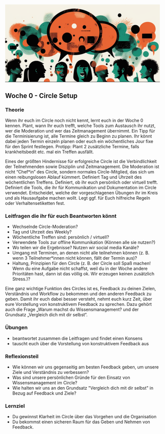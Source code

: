 ![Der Zweck von Feedback](images/woche0.png)
## Woche 0 - Circle Setup

### Theorie
Wenn ihr euch im Circle noch nicht kennt, lernt euch in der Woche 0 kennen. Plant, wann Ihr euch trefft, welche Tools zum Austausch ihr nutzt, wer die Moderation und wer das Zeitmanagement übernimmt. Ein Tipp für die Terminisierung ist, alle Termine gleich zu Beginn zu planen. Ihr könnt dabei jeden Termin einzeln planen oder euch ein wöchentliches Jour fixe für den Sprint festlegen. Protipp: Plant 2 zusätzliche Termine, falls krankheitsbedit etc. mal ein Treffen ausfällt.

Eines der größten Hindernisse für erfolgreiche Circle ist die Verbindlichkeit der Teilnehmenden sowie Disziplin und Zeitmanagement. Die Moderation ist nicht “Chef*in” des Circle, sondern normales Circle-Mitglied, das sich um einen reibungslosen Ablauf kümmert. Definiert Tag und Uhrzeit des wöchentlichen Treffens. Definiert, ob ihr euch persönlich oder virtuell trefft. Definiert die Tools, die ihr für Kommunikation und Dokumentation im Circle verwendet. Entscheidet, welche der vorgeschlagenen Übungen ihr im Kreis und als Hausaufgabe machen wollt. Legt ggf. für Euch hilfreiche Regeln oder Verhaltensetiketten fest.

### Leitfragen die ihr für euch Beantworten könnt
- Wechselnde Circle-Moderation?
- Tag und Uhrzeit des Weekly?
- Wöchentliche Treffen sind: persönlich / virtuell?
- Verwendete Tools zur offline Kommunikation (Können alle sie nutzen?)
- Wo teilen wir die Ergebnisse? Nutzen wir social media Kanäle?
- Umgang mit Terminen, an denen nicht alle teilnehmen können (z. B. wenn 3 Teilnehmer*innen nicht können, fällt der Termin aus)?
- Haltung, Prinzipien für den Circle (z. B. der Circle soll Spaß machen! Wenn du eine Aufgabe nicht schaffst, weil du in der Woche andere Prioritäten hast, dann ist das völlig ok. Wir erzeugen keinen zusätzlich Stress.)?


Eine ganz wichtige Funktion des Circles ist es, Feedback zu deinen Zielen, Verständnis und Workflow zu bekommen und den anderen Feedback zu geben. Damit ihr euch dabei besser versteht, nehmt euch kurz Zeit, über eure Vorstellung von konstruktivem Feedback zu sprechen. Dazu gehört auch die Frage „Warum machst du Wissensmanagement? und der Grundsatz „Vergleich dich mit dir selbst“.


### Übungen
- beantwortet zusammen die Leitfragen und findet einen Konsens
- tauscht euch über die Vorstellung von konstruktivem Feedback aus

### Reflexionsteil
- Wie können wir uns gegenseitig am besten Feedback geben, um unsere Ziele und Verständnis zu verbessern?
- Was sind unsere persönlichen Gründe für den Einsatz von Wissensmanagement im Circle?
- Wie halten wir uns an den Grundsatz "Vergleich dich mit dir selbst" in Bezug auf Feedback und Ziele?


### Lernziel
- Du gewinnst Klarheit im Circle über das Vorgehen und die Organisation
- Du bekommst einen sicheren Raum für das Geben und Nehmen von Feedback.
